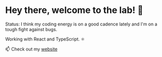 # Hey there, welcome to the lab! 🧪

Status: I think my coding energy is on a good cadence lately and I'm on a tough fight against bugs. 

Working with React and TypeScript. ⚛️

📫 Check out my [website](rhaicode.netlify.com)

<!--
**rhaicode/rhaicode** is a ✨ _special_ ✨ repository because its `README.md` (this file) appears on your GitHub profile.

Here are some ideas to get you started:

- 🔭 I’m currently working on ...
- 🌱 I’m currently learning ...
- 👯 I’m looking to collaborate on ...
- 🤔 I’m looking for help with ...
- 💬 Ask me about ...
- 📫 How to reach me: ...
- 😄 Pronouns: ...
- ⚡ Fun fact: ...
-->
